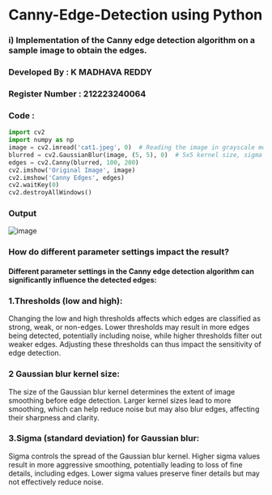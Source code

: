 # Canny-Edge-Detection using Python
### i) Implementation of the Canny edge detection algorithm on a sample image to obtain the edges.
### Developed By : K MADHAVA REDDY
### Register Number : 212223240064
### Code :
```python
import cv2
import numpy as np
image = cv2.imread('cat1.jpeg', 0)  # Reading the image in grayscale mode
blurred = cv2.GaussianBlur(image, (5, 5), 0)  # 5x5 kernel size, sigma = 0
edges = cv2.Canny(blurred, 100, 200)
cv2.imshow('Original Image', image)
cv2.imshow('Canny Edges', edges)
cv2.waitKey(0)
cv2.destroyAllWindows()
```
### Output
![image](https://github.com/Madhavareddy09/Canny-Edge-Detection/assets/145742470/905da077-13cf-40eb-9d94-18accbc5ad26)
### How do different parameter settings impact the result?
#### Different parameter settings in the Canny edge detection algorithm can significantly influence the detected edges:

### 1.Thresholds (low and high):
Changing the low and high thresholds affects which edges are classified as strong, weak, or non-edges. Lower thresholds may result in more edges being detected, potentially including noise, while higher thresholds filter out weaker edges. Adjusting these thresholds can thus impact the sensitivity of edge detection.

### 2 Gaussian blur kernel size:
The size of the Gaussian blur kernel determines the extent of image smoothing before edge detection. Larger kernel sizes lead to more smoothing, which can help reduce noise but may also blur edges, affecting their sharpness and clarity.

### 3.Sigma (standard deviation) for Gaussian blur:
Sigma controls the spread of the Gaussian blur kernel. Higher sigma values result in more aggressive smoothing, potentially leading to loss of fine details, including edges. Lower sigma values preserve finer details but may not effectively reduce noise.


